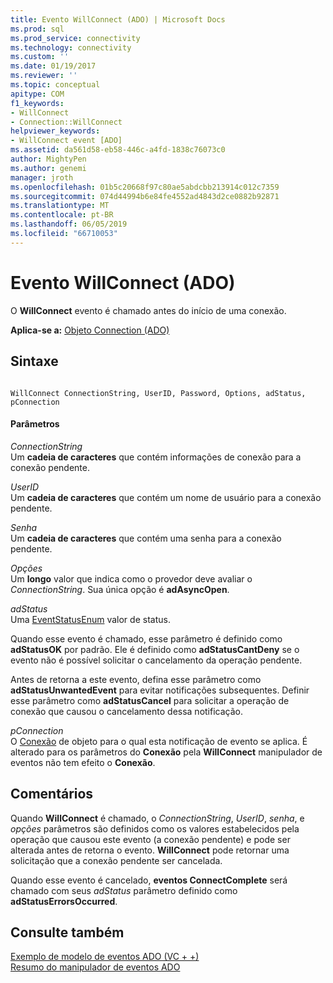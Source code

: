 ```yaml
---
title: Evento WillConnect (ADO) | Microsoft Docs
ms.prod: sql
ms.prod_service: connectivity
ms.technology: connectivity
ms.custom: ''
ms.date: 01/19/2017
ms.reviewer: ''
ms.topic: conceptual
apitype: COM
f1_keywords:
- WillConnect
- Connection::WillConnect
helpviewer_keywords:
- WillConnect event [ADO]
ms.assetid: da561d58-eb58-446c-a4fd-1838c76073c0
author: MightyPen
ms.author: genemi
manager: jroth
ms.openlocfilehash: 01b5c20668f97c80ae5abdcbb213914c012c7359
ms.sourcegitcommit: 074d44994b6e84fe4552ad4843d2ce0882b92871
ms.translationtype: MT
ms.contentlocale: pt-BR
ms.lasthandoff: 06/05/2019
ms.locfileid: "66710053"
---
```

# <a name="willconnect-event-ado"></a>Evento WillConnect (ADO)
O **WillConnect** evento é chamado antes do início de uma conexão.  
  
 **Aplica-se a:** [Objeto Connection (ADO)](../../../ado/reference/ado-api/connection-object-ado.md)  
  
## <a name="syntax"></a>Sintaxe  
  
```  
  
WillConnect ConnectionString, UserID, Password, Options, adStatus, pConnection  
```  
  
#### <a name="parameters"></a>Parâmetros  
 *ConnectionString*  
 Um **cadeia de caracteres** que contém informações de conexão para a conexão pendente.  
  
 *UserID*  
 Um **cadeia de caracteres** que contém um nome de usuário para a conexão pendente.  
  
 *Senha*  
 Um **cadeia de caracteres** que contém uma senha para a conexão pendente.  
  
 *Opções*  
 Um **longo** valor que indica como o provedor deve avaliar o *ConnectionString*. Sua única opção é **adAsyncOpen**.  
  
 *adStatus*  
 Uma [EventStatusEnum](../../../ado/reference/ado-api/eventstatusenum.md) valor de status.  
  
 Quando esse evento é chamado, esse parâmetro é definido como **adStatusOK** por padrão. Ele é definido como **adStatusCantDeny** se o evento não é possível solicitar o cancelamento da operação pendente.  
  
 Antes de retorna a este evento, defina esse parâmetro como **adStatusUnwantedEvent** para evitar notificações subsequentes. Definir esse parâmetro como **adStatusCancel** para solicitar a operação de conexão que causou o cancelamento dessa notificação.  
  
 *pConnection*  
 O [Conexão](../../../ado/reference/ado-api/connection-object-ado.md) de objeto para o qual esta notificação de evento se aplica. É alterado para os parâmetros do **Conexão** pela **WillConnect** manipulador de eventos não tem efeito o **Conexão**.  
  
## <a name="remarks"></a>Comentários  
 Quando **WillConnect** é chamado, o *ConnectionString*, *UserID*, *senha*, e *opções* parâmetros são definidos como os valores estabelecidos pela operação que causou este evento (a conexão pendente) e pode ser alterada antes de retorna o evento. **WillConnect** pode retornar uma solicitação que a conexão pendente ser cancelada.  
  
 Quando esse evento é cancelado, **eventos ConnectComplete** será chamado com seus *adStatus* parâmetro definido como **adStatusErrorsOccurred**.  
  
## <a name="see-also"></a>Consulte também  
 [Exemplo de modelo de eventos ADO (VC + +)](../../../ado/reference/ado-api/ado-events-model-example-vc.md)   
 [Resumo do manipulador de eventos ADO](../../../ado/guide/data/ado-event-handler-summary.md)
